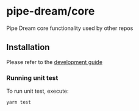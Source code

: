 # pipe-dream/core
Pipe Dream core functionality used by other repos

## Installation
Please refer to the [development guide](https://github.com/pipe-dream/docs/blob/master/README.md#pipe-dreamdocs)

### Running unit test

To run unit test, execute:
```
yarn test
```
